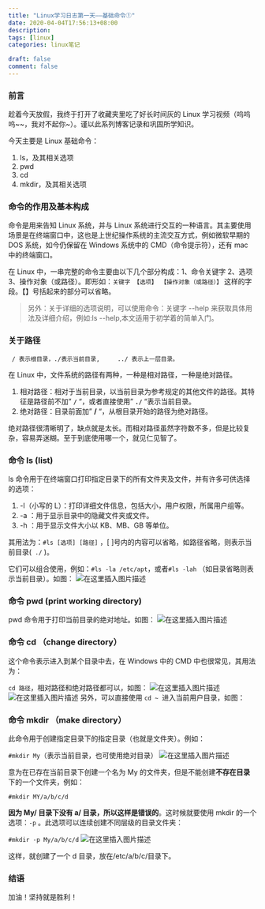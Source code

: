 ```yaml
---
title: "Linux学习日志第一天——基础命令①"
date: 2020-04-04T17:56:13+08:00
description:
tags: [linux]
categories: linux笔记

draft: false
comment: false
---
```


### 前言

趁着今天放假，我终于打开了收藏夹里吃了好长时间灰的 Linux 学习视频（呜呜呜~~，我对不起你~）。谨以此系列博客记录和巩固所学知识。

今天主要是 Linux 基础命令：

1. ls，及其相关选项
2. pwd
3. cd
4. mkdir，及其相关选项

### 命令的作用及基本构成

命令是用来告知 Linux 系统，并与 Linux 系统进行交互的一种语言。其主要使用场景是在终端窗口中，这也是上世纪操作系统的主流交互方式，例如微软早期的 DOS 系统，如今仍保留在 Windows 系统中的 CMD（命令提示符），还有 mac 中的终端窗口。

在 Linux 中，一串完整的命令主要由以下几个部分构成：1、命令关键字 2、选项 3、操作对象（或路径）。即形如：`关键字 【选项】 【操作对象（或路径）】` 这样的字段。【】号括起来的部分可以省略。

> 另外：关于详细的选项说明，可以使用命令：关键字 --help 来获取具体用法及详细介绍，例如:ls --help,本文适用于初学着的简单入门。

### 关于路径

` / 表示根目录，./表示当前目录,     ../ 表示上一层目录。`

在 Linux 中，文件系统的路径有两种，一种是相对路径，一种是绝对路径。

1. 相对路径：相对于当前目录，以当前目录为参考规定的其他文件的路径。其特征是路径前不加” **`/`** “，或者直接使用” **`./`** “表示当前目录。
2. 绝对路径：目录前面加” **/** “，从根目录开始的路径为绝对路径。

绝对路径很清晰明了，缺点就是太长。而相对路径虽然字符数不多，但是比较复杂，容易弄迷糊。至于到底使用哪一个，就见仁见智了。

### 命令 ls (list)

ls 命令用于在终端窗口打印指定目录下的所有文件夹及文件，并有许多可供选择的选项：

1. -l（小写的 L）：打印详细文件信息，包括大小，用户权限，所属用户组等。
2. -a ：用于显示目录中的隐藏文件夹或文件。
3. -h ：用于显示文件大小以 KB、MB、GB 等单位。

其用法为：`#ls [选项] [路径]` ，[ ]号内的内容可以省略，如路径省略，则表示当前目录(` ./` )。

它们可以组合使用，例如：`#ls -la /etc/apt`，或者`#ls -lah` （如目录省略则表示当前目录）。如图：
![在这里插入图片描述](https://img-blog.csdnimg.cn/20200404232653475.png?x-oss-process=image/watermark,type_ZmFuZ3poZW5naGVpdGk,shadow_10,text_aHR0cHM6Ly9ibG9nLmNzZG4ubmV0L3dlaXhpbl80NTc0ODczNA==,size_16,color_FFFFFF,t_70)

### 命令 pwd (print working directory)

pwd 命令用于打印当前目录的绝对地址。如图：
![在这里插入图片描述](https://img-blog.csdnimg.cn/20200404232856275.png)

### 命令 cd （change directory）

这个命令表示进入到某个目录中去，在 Windows 中的 CMD 中也很常见，其用法为：

`cd 路径`，相对路径和绝对路径都可以，如图：
![在这里插入图片描述](https://img-blog.csdnimg.cn/20200404232940984.png)
![在这里插入图片描述](https://img-blog.csdnimg.cn/20200404232956833.png)
另外，可以直接使用 `cd ~ `进入当前用户目录，如图：

### 命令 mkdir （make directory）

此命令用于创建指定目录下的指定目录（也就是文件夹）。例如：

`#mkdir My`（表示当前目录，也可使用绝对目录）
![在这里插入图片描述](https://img-blog.csdnimg.cn/20200404233520170.png)

意为在已存在当前目录下创建一个名为 My 的文件夹，但是不能创建**不存在目录**下的一个文件夹，例如：

`#mkdir MY/a/b/c/d`

**因为 My/ 目录下没有 a/ 目录，所以这样是错误的**。这时候就要使用 mkdir 的一个选项：`-p` 。此选项可以连续创建不同层级的目录文件夹：

`#mkdir -p My/a/b/c/d`
![在这里插入图片描述](https://img-blog.csdnimg.cn/20200404233727464.png?x-oss-process=image/watermark,type_ZmFuZ3poZW5naGVpdGk,shadow_10,text_aHR0cHM6Ly9ibG9nLmNzZG4ubmV0L3dlaXhpbl80NTc0ODczNA==,size_16,color_FFFFFF,t_70)

这样，就创建了一个 d 目录，放在/etc/a/b/c/目录下。

### 结语

加油！坚持就是胜利！

